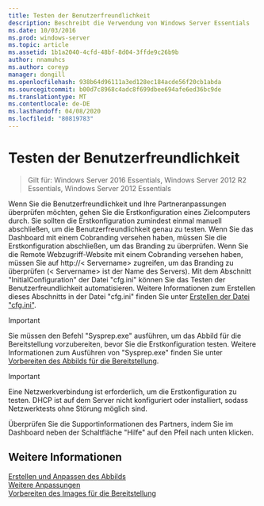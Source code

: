 ```yaml
---
title: Testen der Benutzerfreundlichkeit
description: Beschreibt die Verwendung von Windows Server Essentials
ms.date: 10/03/2016
ms.prod: windows-server
ms.topic: article
ms.assetid: 1b1a2040-4cfd-48bf-8d04-3ffde9c26b9b
author: nnamuhcs
ms.author: coreyp
manager: dongill
ms.openlocfilehash: 938b64d96111a3ed128ec184acde56f20cb1abda
ms.sourcegitcommit: b00d7c8968c4adc8f699dbee694afe6ed36bc9de
ms.translationtype: MT
ms.contentlocale: de-DE
ms.lasthandoff: 04/08/2020
ms.locfileid: "80819783"
---
```

# <a name="testing-the-customer-experience"></a>Testen der Benutzerfreundlichkeit

>Gilt für: Windows Server 2016 Essentials, Windows Server 2012 R2 Essentials, Windows Server 2012 Essentials

Wenn Sie die Benutzerfreundlichkeit und Ihre Partneranpassungen überprüfen möchten, gehen Sie die Erstkonfiguration eines Zielcomputers durch. Sie sollten die Erstkonfiguration zumindest einmal manuell abschließen, um die Benutzerfreundlichkeit genau zu testen. Wenn Sie das Dashboard mit einem Cobranding versehen haben, müssen Sie die Erstkonfiguration abschließen, um das Branding zu überprüfen. Wenn Sie die Remote Webzugriff-Website mit einem Cobranding versehen haben, müssen Sie auf http://< Servername\> zugreifen, um das Branding zu überprüfen (< Servername\> ist der Name des Servers). Mit dem Abschnitt "InitialConfiguration" der Datei "cfg.ini" können Sie das Testen der Benutzerfreundlichkeit automatisieren. Weitere Informationen zum Erstellen dieses Abschnitts in der Datei "cfg.ini" finden Sie unter [Erstellen der Datei "cfg.ini"](Create-the-Cfg.ini-File.md).  
  
> [!IMPORTANT]
>  Sie müssen den Befehl "Sysprep.exe" ausführen, um das Abbild für die Bereitstellung vorzubereiten, bevor Sie die Erstkonfiguration testen. Weitere Informationen zum Ausführen von "Sysprep.exe" finden Sie unter [Vorbereiten des Abbilds für die Bereitstellung](Preparing-the-Image-for-Deployment.md).  
  
> [!IMPORTANT]
>  Eine Netzwerkverbindung ist erforderlich, um die Erstkonfiguration zu testen. DHCP ist auf dem Server nicht konfiguriert oder installiert, sodass Netzwerktests ohne Störung möglich sind.  
  
 Überprüfen Sie die Supportinformationen des Partners, indem Sie im Dashboard neben der Schaltfläche "Hilfe" auf den Pfeil nach unten klicken.  
  
## <a name="see-also"></a>Weitere Informationen  
 [Erstellen und Anpassen des Abbilds](Creating-and-Customizing-the-Image.md)   
 [Weitere Anpassungen](Additional-Customizations.md)   
 [Vorbereiten des Images für die Bereitstellung](Preparing-the-Image-for-Deployment.md)